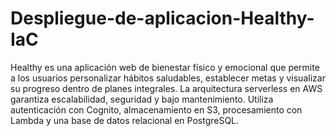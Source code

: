 # Despliegue-de-aplicacion-Healthy-IaC
Healthy es una aplicación web de bienestar físico y emocional que permite a los usuarios personalizar hábitos saludables, establecer metas y visualizar su progreso dentro de planes integrales. La arquitectura serverless en AWS garantiza escalabilidad, seguridad y bajo mantenimiento. Utiliza autenticación con Cognito, almacenamiento en S3, procesamiento con Lambda y una base de datos relacional en PostgreSQL.
